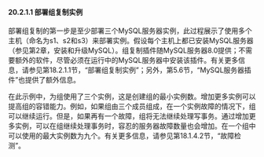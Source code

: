 #### 20.2.1.1 部署组复制实例

部署组复制的第一步是至少部署三个MySQL服务器实例，此过程展示了使用多个主机（命名为s1、s2和s3）来部署实例。假设每个主机上都已安装MySQL服务器（参见第2章，安装和升级MySQL）。组复制插件随MySQL服务器8.0提供；不需要额外的软件，尽管必须在运行中的MySQL服务器中安装该插件。有关更多信息，请参见第18.2.1.1节，“部署组复制实例”；另外，第5.6节，“MySQL服务器插件”也提供了额外信息。

在此示例中，为组使用了三个实例，这是创建组的最小实例数。增加更多实例可以提高组的容错能力。例如，如果组由三个成员组成，在一个实例故障的情况下，组可以继续运行。但是，如果再有一个故障，组将无法继续处理写事务。通过增加更多实例，可以在组继续处理事务时，容忍的服务器故障数量也会增加。在一个组中可以使用的最大实例数为九个。有关更多信息，请参见第18.1.4.2节，“故障检测”。